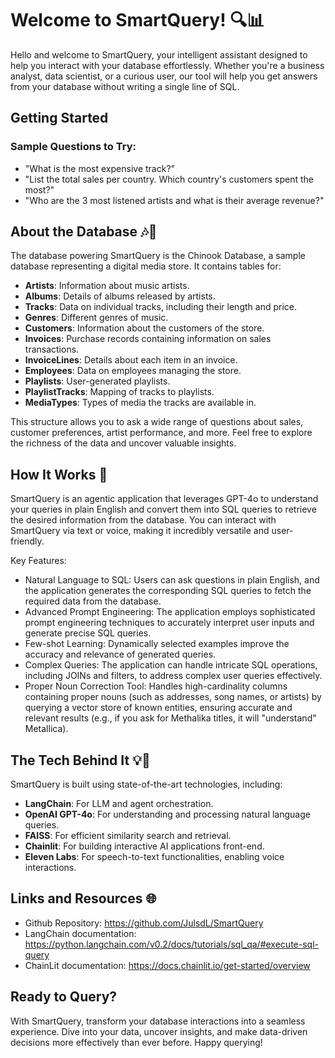 # Welcome to SmartQuery! 🔍📊

Hello and welcome to SmartQuery, your intelligent assistant designed to help you interact with your database effortlessly. Whether you're a business analyst, data scientist, or a curious user, our tool will help you get answers from your database without writing a single line of SQL.

## Getting Started

### Sample Questions to Try:

- "What is the most expensive track?"
- "List the total sales per country. Which country's customers spent the most?"
- "Who are the 3 most listened artists and what is their average revenue?"

## About the Database 🎶💽

The database powering SmartQuery is the Chinook Database, a sample database representing a digital media store. It contains tables for:

- **Artists**: Information about music artists.
- **Albums**: Details of albums released by artists.
- **Tracks**: Data on individual tracks, including their length and price.
- **Genres**: Different genres of music.
- **Customers**: Information about the customers of the store.
- **Invoices**: Purchase records containing information on sales transactions.
- **InvoiceLines**: Details about each item in an invoice.
- **Employees**: Data on employees managing the store.
- **Playlists**: User-generated playlists.
- **PlaylistTracks**: Mapping of tracks to playlists.
- **MediaTypes**: Types of media the tracks are available in.

This structure allows you to ask a wide range of questions about sales, customer preferences, artist performance, and more. Feel free to explore the richness of the data and uncover valuable insights.

## How It Works 🧠

SmartQuery is an agentic application that leverages GPT-4o to understand your queries in plain English and convert them into SQL queries to retrieve the desired information from the database. You can interact with SmartQuery via text or voice, making it incredibly versatile and user-friendly.

Key Features:

- Natural Language to SQL: Users can ask questions in plain English, and the application generates the corresponding SQL queries to fetch the required data from the database.
- Advanced Prompt Engineering: The application employs sophisticated prompt engineering techniques to accurately interpret user inputs and generate precise SQL queries.
- Few-shot Learning: Dynamically selected examples improve the accuracy and relevance of generated queries.
- Complex Queries: The application can handle intricate SQL operations, including JOINs and filters, to address complex user queries effectively.
- Proper Noun Correction Tool: Handles high-cardinality columns containing proper nouns (such as addresses, song names, or artists) by querying a vector store of known entities, ensuring accurate and relevant results (e.g., if you ask for Methalika titles, it will "understand" Metallica).

## The Tech Behind It 💡🤖

SmartQuery is built using state-of-the-art technologies, including:

- **LangChain**: For LLM and agent orchestration.
- **OpenAI GPT-4o**: For understanding and processing natural language queries.
- **FAISS**: For efficient similarity search and retrieval.
- **Chainlit**: For building interactive AI applications front-end.
- **Eleven Labs**: For speech-to-text functionalities, enabling voice interactions.

## Links and Resources 🌐

- Github Repository: https://github.com/JulsdL/SmartQuery
- LangChain documentation: https://python.langchain.com/v0.2/docs/tutorials/sql_qa/#execute-sql-query
- ChainLit documentation: https://docs.chainlit.io/get-started/overview

## Ready to Query?

With SmartQuery, transform your database interactions into a seamless experience. Dive into your data, uncover insights, and make data-driven decisions more effectively than ever before. Happy querying!

